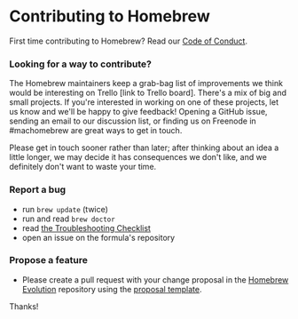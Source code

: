 # Contributing to Homebrew
First time contributing to Homebrew? Read our [Code of Conduct](https://github.com/Homebrew/brew/blob/master/CODEOFCONDUCT.md#code-of-conduct).


### Looking for a way to contribute?

The Homebrew maintainers keep a grab-bag list of improvements we think would be interesting on Trello [link to Trello board]. There's a mix of big and small projects. If you're interested in working on one of these projects, let us know and we'll be happy to give feedback! Opening a GitHub issue, sending an email to our discussion list, or finding us on Freenode in #machomebrew are great ways to get in touch.

Please get in touch sooner rather than later; after thinking about an idea a little longer, we may decide it has consequences we don't like, and we definitely don't want to waste your time.


### Report a bug

* run `brew update` (twice)
* run and read `brew doctor`
* read [the Troubleshooting Checklist](https://github.com/Homebrew/brew/blob/master/share/doc/homebrew/Troubleshooting.md#troubleshooting)
* open an issue on the formula's repository

### Propose a feature

* Please create a pull request with your change proposal in the [Homebrew Evolution](https://github.com/Homebrew/brew-evolution) repository using the [proposal template](https://github.com/Homebrew/brew-evolution/blob/master/proposal_template.md).

Thanks!
